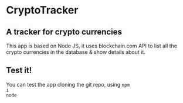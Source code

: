 # CryptoTracker
## A tracker for crypto currencies
This app is based on Node JS, it uses blockchain.com API to list all the crypto currencies in the database & show details about it.

## Test it!
You can test the app cloning the git repo, using <code>npm i<br/>node</code>
